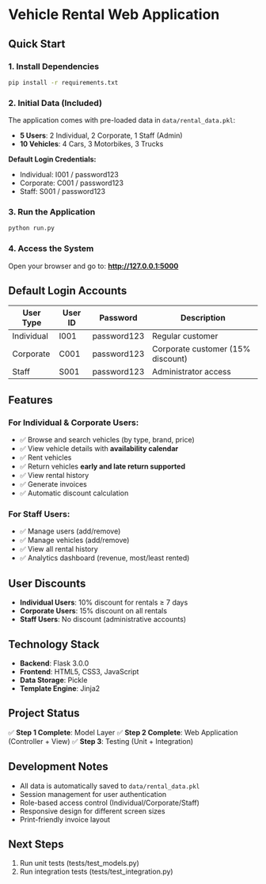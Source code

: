 # Vehicle Rental Web Application

## Quick Start

### 1. Install Dependencies
```bash
pip install -r requirements.txt
```

### 2. Initial Data (Included)
The application comes with pre-loaded data in `data/rental_data.pkl`:
- **5 Users**: 2 Individual, 2 Corporate, 1 Staff (Admin)
- **10 Vehicles**: 4 Cars, 3 Motorbikes, 3 Trucks

**Default Login Credentials:**
- Individual: I001 / password123
- Corporate: C001 / password123
- Staff: S001 / password123

### 3. Run the Application
```bash
python run.py
```

### 4. Access the System
Open your browser and go to: **http://127.0.0.1:5000**

## Default Login Accounts

| User Type | User ID | Password | Description |
|-----------|---------|----------|-------------|
| Individual | I001 | password123 | Regular customer |
| Corporate | C001 | password123 | Corporate customer (15% discount) |
| Staff | S001 | password123 | Administrator access |

## Features

### For Individual & Corporate Users:
- ✅ Browse and search vehicles (by type, brand, price)
- ✅ View vehicle details with **availability calendar** 
- ✅ Rent vehicles
- ✅ Return vehicles **early and late return supported**
- ✅ View rental history
- ✅ Generate invoices
- ✅ Automatic discount calculation

### For Staff Users:
- ✅ Manage users (add/remove)
- ✅ Manage vehicles (add/remove)
- ✅ View all rental history
- ✅ Analytics dashboard (revenue, most/least rented)

## User Discounts

- **Individual Users**: 10% discount for rentals ≥ 7 days
- **Corporate Users**: 15% discount on all rentals
- **Staff Users**: No discount (administrative accounts)

## Technology Stack

- **Backend**: Flask 3.0.0
- **Frontend**: HTML5, CSS3, JavaScript
- **Data Storage**: Pickle
- **Template Engine**: Jinja2

## Project Status

✅ **Step 1 Complete**: Model Layer
✅ **Step 2 Complete**: Web Application (Controller + View)
✅ **Step 3**: Testing (Unit + Integration)

## Development Notes

- All data is automatically saved to `data/rental_data.pkl`
- Session management for user authentication
- Role-based access control (Individual/Corporate/Staff)
- Responsive design for different screen sizes
- Print-friendly invoice layout

## Next Steps

1. Run unit tests (tests/test_models.py)
2. Run integration tests (tests/test_integration.py)